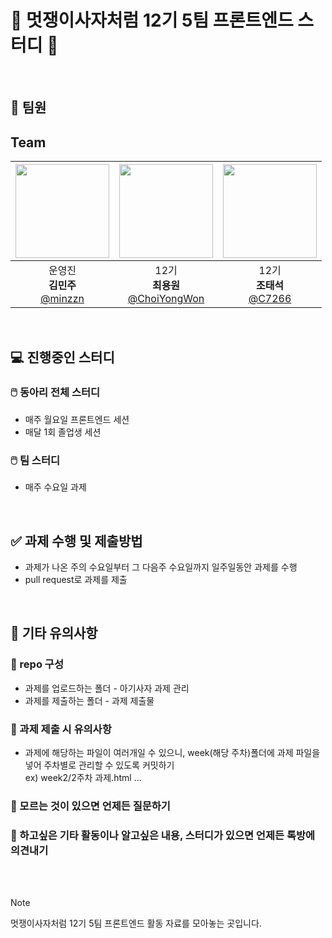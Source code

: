 # 🦁 멋쟁이사자처럼 12기 5팀 프론트엔드 스터디 🦁

<br>

## 🦁 팀원
## Team
|<img src="https://avatars.githubusercontent.com/u/97500865?v=4" width="150" height="150"/>|<img src="https://avatars.githubusercontent.com/u/40623433?v=4" width="150" height="150"/>|<img src="https://avatars.githubusercontent.com/u/65270723?v=4" width="150" height="150"/>|
|:-:|:-:|:-:|
|운영진<br/>**김민주**<br/>[@minzzn](https://github.com/minzzn)|12기<br/>**최용원**<br/>[@ChoiYongWon](https://github.com/ChoiYongWon)|12기<br/>**조태석**<br/>[@C7266](https://github.com/C7266)|
<br>

## 💻 진행중인 스터디
### 🖱️ 동아리 전체 스터디
  - 매주 월요일 프론트엔드 세션
  - 매달 1회 졸업생 세션
### 🖱️ 팀 스터디
  - 매주 수요일 과제
<br>

## ✅ 과제 수행 및 제출방법
  - 과제가 나온 주의 수요일부터 그 다음주 수요일까지 일주일동안 과제를 수행
  - pull request로 과제를 제출
<br>

## 🐹 기타 유의사항
  ### 💫 repo 구성
  - 과제를 업로드하는 폴더 - 아기사자 과제 관리
  - 과제를 제출하는 폴더 - 과제 제출물
  ### 💫 과제 제출 시 유의사항
  - 과제에 해당하는 파일이 여러개일 수 있으니, week(해당 주차)폴더에 과제 파일을 넣어 주차별로 관리할 수 있도록 커밋하기 <br>
    ex) week2/2주차 과제.html ...
  ### 💫 모르는 것이 있으면 언제든 질문하기
  ### 💫 하고싶은 기타 활동이나 알고싶은 내용, 스터디가 있으면 언제든 톡방에 의견내기
<br>
<br>

> [!NOTE]
> 멋쟁이사자처럼 12기 5팀 프론트엔드 활동 자료를 모아놓는 곳입니다.
